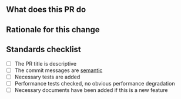 ## What does this PR do

## Rationale for this change

## Standards checklist

- [ ] The PR title is descriptive
- [ ] The commit messages are [semantic](https://www.conventionalcommits.org/)
- [ ] Necessary tests are added
- [ ] Performance tests checked, no obvious performance degradation
- [ ] Necessary documents have been added if this is a new feature